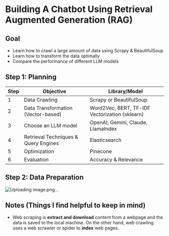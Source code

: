 # Building A Chatbot Using Retrieval Augmented Generation (RAG)

## Goal
* Learn how to crawl a large amount of data using Scrapy & BeautifulSoup
* Learn how to transform the data optimally
* Compare the performance of different LLM models

## Step 1: Planning
| Step | Objective | Library/Model |
| --- | --- | --- |
| 1 | Data Crawling | Scrapy or BeautifulSoup |
| 2 | Data Transformation (Vector-based) | Word2Vec, BERT, TF-IDF Vectorization (sklearn) |
| 3 | Choose an LLM model | OpenAI, Gemini, Claude, LlamaIndex |
| 4 | Retrieval Techniques & Query Engines | Elasticsearch |
| 5 | Optimization | Pinecone |
| 6 | Evaluation | Accuracy & Relevance |

## Step 2: Data Preparation
![Uploading image.png…]()

## Notes (Things I find helpful to keep in mind)
* Web scraping is **extract and download** content from a webpage and the data is saved to the local machine. On the other hand, web crawling uses a web scrawler or spider to **index** web pages.
